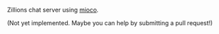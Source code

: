 Zillions chat server using [mioco](https://github.com/dpc/mioco).

(Not yet implemented. Maybe you can help by submitting a pull request!)